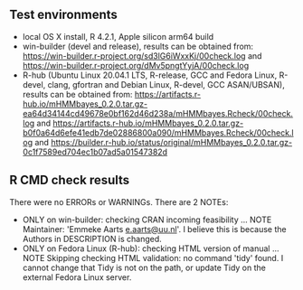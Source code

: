 ## Test environments
* local OS X install, R 4.2.1, Apple silicon arm64 build
* win-builder (devel and release), results can be obtained from: https://win-builder.r-project.org/sd3lG6iWxxKj/00check.log and https://win-builder.r-project.org/dMv5pngtYyjA/00check.log
* R-hub (Ubuntu Linux 20.04.1 LTS, R-release, GCC and Fedora Linux, R-devel, clang, gfortran and Debian Linux, R-devel, GCC ASAN/UBSAN), results can be obtained from: https://artifacts.r-hub.io/mHMMbayes_0.2.0.tar.gz-ea64d34144cd49678e0bf162d46d238a/mHMMbayes.Rcheck/00check.log and https://artifacts.r-hub.io/mHMMbayes_0.2.0.tar.gz-b0f0a64d6efe41edb7de02886800a090/mHMMbayes.Rcheck/00check.log and https://builder.r-hub.io/status/original/mHMMbayes_0.2.0.tar.gz-0c1f7589ed704ec1b07ad5a01547382d
 
## R CMD check results
There were no ERRORs or WARNINGs. 
There are 2 NOTEs:

* ONLY on win-builder: checking CRAN incoming feasibility ... NOTE
Maintainer: 'Emmeke Aarts <e.aarts@uu.nl>'. I believe this is because the Authors in DESCRIPTION is changed. 
* ONLY on Fedora Linux (R-hub): checking HTML version of manual ... NOTE
Skipping checking HTML validation: no command 'tidy' found. I cannot change that Tidy is not on the path, or update Tidy on the external Fedora Linux server. 
